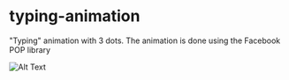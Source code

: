 # typing-animation
"Typing" animation with 3 dots. The animation is done using the Facebook POP library

![Alt Text](http://i.giphy.com/xTiN0NSRkZ3rmWCsvu.gif)
